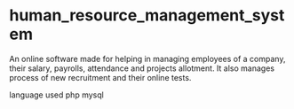 # human_resource_management_system
An online software made for helping in managing employees of a company, their salary, payrolls, attendance and projects allotment. It also manages process of new recruitment and their online tests.

language used
php
mysql
